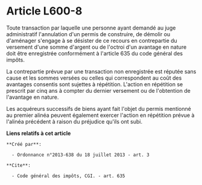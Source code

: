 # Article L600-8

Toute transaction par laquelle une personne ayant demandé au juge administratif l'annulation d'un permis de construire, de
démolir ou d'aménager s'engage à se désister de ce recours en contrepartie du versement d'une somme d'argent ou de l'octroi
d'un avantage en nature doit être enregistrée conformément à l'article 635 du code général des impôts.

La contrepartie prévue par une transaction non enregistrée est réputée sans cause et les sommes versées ou celles qui
correspondent au coût des avantages consentis sont sujettes à répétition. L'action en répétition se prescrit par cinq ans à
compter du dernier versement ou de l'obtention de l'avantage en nature.

Les acquéreurs successifs de biens ayant fait l'objet du permis mentionné au premier alinéa peuvent également exercer
l'action en répétition prévue à l'alinéa précédent à raison du préjudice qu'ils ont subi.

**Liens relatifs à cet article**

	**Créé par**:

	  - Ordonnance n°2013-638 du 18 juillet 2013 - art. 3

	**Cite**:

	  - Code général des impôts, CGI. - art. 635
